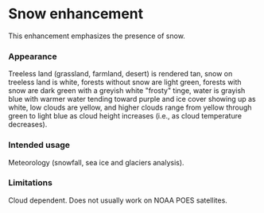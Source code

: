 # Snow enhancement

This enhancement emphasizes the presence of snow.

### Appearance

Treeless land (grassland, farmland, desert) is rendered tan, snow on treeless land is white,  forests without snow are light green, forests with snow are dark green with a greyish white "frosty" tinge, water is grayish blue with warmer water tending toward purple and ice cover  showing up as white, low clouds are yellow, and higher clouds range from yellow through green to light blue as cloud height increases (i.e., as cloud temperature decreases).

### Intended usage

Meteorology (snowfall, sea ice and glaciers analysis).

### Limitations

Cloud dependent.
Does not usually work on NOAA POES satellites.